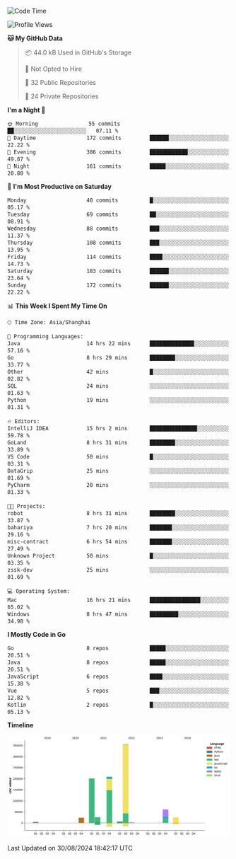 <!--START_SECTION:waka-->
![Code Time](http://img.shields.io/badge/Code%20Time-2%2C644%20hrs%209%20mins-blue)

![Profile Views](http://img.shields.io/badge/Profile%20Views-0-blue)

**🐱 My GitHub Data** 

> 📦 44.0 kB Used in GitHub's Storage 
 > 
> 🚫 Not Opted to Hire
 > 
> 📜 32 Public Repositories 
 > 
> 🔑 24 Private Repositories 
 > 
**I'm a Night 🦉** 

```text
🌞 Morning                55 commits          ██░░░░░░░░░░░░░░░░░░░░░░░   07.11 % 
🌆 Daytime                172 commits         ██████░░░░░░░░░░░░░░░░░░░   22.22 % 
🌃 Evening                386 commits         ████████████░░░░░░░░░░░░░   49.87 % 
🌙 Night                  161 commits         █████░░░░░░░░░░░░░░░░░░░░   20.80 % 
```
📅 **I'm Most Productive on Saturday** 

```text
Monday                   40 commits          █░░░░░░░░░░░░░░░░░░░░░░░░   05.17 % 
Tuesday                  69 commits          ██░░░░░░░░░░░░░░░░░░░░░░░   08.91 % 
Wednesday                88 commits          ███░░░░░░░░░░░░░░░░░░░░░░   11.37 % 
Thursday                 108 commits         ███░░░░░░░░░░░░░░░░░░░░░░   13.95 % 
Friday                   114 commits         ████░░░░░░░░░░░░░░░░░░░░░   14.73 % 
Saturday                 183 commits         ██████░░░░░░░░░░░░░░░░░░░   23.64 % 
Sunday                   172 commits         ██████░░░░░░░░░░░░░░░░░░░   22.22 % 
```


📊 **This Week I Spent My Time On** 

```text
🕑︎ Time Zone: Asia/Shanghai

💬 Programming Languages: 
Java                     14 hrs 22 mins      ██████████████░░░░░░░░░░░   57.16 % 
Go                       8 hrs 29 mins       ████████░░░░░░░░░░░░░░░░░   33.77 % 
Other                    42 mins             █░░░░░░░░░░░░░░░░░░░░░░░░   02.82 % 
SQL                      24 mins             ░░░░░░░░░░░░░░░░░░░░░░░░░   01.63 % 
Python                   19 mins             ░░░░░░░░░░░░░░░░░░░░░░░░░   01.31 % 

🔥 Editors: 
IntelliJ IDEA            15 hrs 2 mins       ███████████████░░░░░░░░░░   59.78 % 
GoLand                   8 hrs 31 mins       ████████░░░░░░░░░░░░░░░░░   33.89 % 
VS Code                  50 mins             █░░░░░░░░░░░░░░░░░░░░░░░░   03.31 % 
DataGrip                 25 mins             ░░░░░░░░░░░░░░░░░░░░░░░░░   01.69 % 
PyCharm                  20 mins             ░░░░░░░░░░░░░░░░░░░░░░░░░   01.33 % 

🐱‍💻 Projects: 
robot                    8 hrs 31 mins       ████████░░░░░░░░░░░░░░░░░   33.87 % 
bahariya                 7 hrs 20 mins       ███████░░░░░░░░░░░░░░░░░░   29.16 % 
misc-contract            6 hrs 54 mins       ███████░░░░░░░░░░░░░░░░░░   27.49 % 
Unknown Project          50 mins             █░░░░░░░░░░░░░░░░░░░░░░░░   03.35 % 
zssk-dev                 25 mins             ░░░░░░░░░░░░░░░░░░░░░░░░░   01.69 % 

💻 Operating System: 
Mac                      16 hrs 21 mins      ████████████████░░░░░░░░░   65.02 % 
Windows                  8 hrs 47 mins       █████████░░░░░░░░░░░░░░░░   34.98 % 
```

**I Mostly Code in Go** 

```text
Go                       8 repos             █████░░░░░░░░░░░░░░░░░░░░   20.51 % 
Java                     8 repos             █████░░░░░░░░░░░░░░░░░░░░   20.51 % 
JavaScript               6 repos             ████░░░░░░░░░░░░░░░░░░░░░   15.38 % 
Vue                      5 repos             ███░░░░░░░░░░░░░░░░░░░░░░   12.82 % 
Kotlin                   2 repos             █░░░░░░░░░░░░░░░░░░░░░░░░   05.13 % 
```



**Timeline**

![Lines of Code chart](https://raw.githubusercontent.com/youtiaoguagua/youtiaoguagua/master/assets/bar_graph.png)


 Last Updated on 30/08/2024 18:42:17 UTC
<!--END_SECTION:waka-->